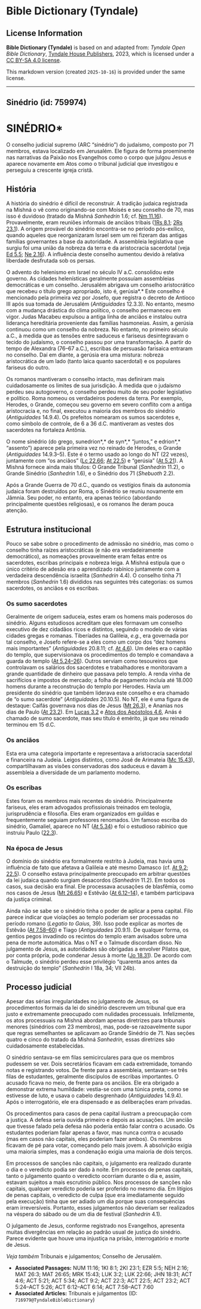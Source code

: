 # Bible Dictionary (Tyndale)

## License Information

**Bible Dictionary (Tyndale)** is based on and adapted from: _Tyndale Open Bible Dictionary_, [Tyndale House Publishers](https://tyndaleopenresources.com/), 2023, which is licensed under a [CC BY-SA 4.0 license](https://creativecommons.org/licenses/by-sa/4.0/legalcode.en).

This markdown version (created `2025-10-16`) is provided under the same license.



--------------------------------

## Sinédrio (id: 759974)

SINÉDRIO\*
==========

O conselho judicial supremo (ARC “sinédrio”) do judaísmo, composto por 71 membros, estava localizado em Jerusalém. Ele figura de forma proeminente nas narrativas da Paixão nos Evangelhos como o corpo que julgou Jesus e aparece novamente em Atos como o tribunal judicial que investigou e perseguiu a crescente igreja cristã.

História
--------

A história do sinédrio é difícil de reconstruir. A tradição judaica registrada na Mishná o vê como originando\-se com Moisés e seu conselho de 70, mas isso é duvidoso (tratado da Mishná *Sanhedrin* 1\.6; cf. [Nm 11\.16](https://ref.ly/Num11:16)). Provavelmente, eram reuniões informais de anciãos tribais ([1Rs 8\.1](https://ref.ly/1Kgs8:1); [2Rs 23\.1](https://ref.ly/2Kgs23:1)). A origem provável do sinédrio encontra\-se no período pós\-exílico, quando aqueles que reorganizaram Israel sem um rei fizeram das antigas famílias governantes a base da autoridade. A assembleia legislativa que surgiu foi uma união da nobreza da terra e da aristocracia sacerdotal (veja [Ed 5\.5](https://ref.ly/Ezra5:5); [Ne 2\.16](https://ref.ly/Neh2:16)). A influência deste conselho aumentou devido à relativa liberdade desfrutada sob os persas.

O advento do helenismo em Israel no século IV a.C. consolidou este governo. As cidades helenísticas geralmente possuíam assembleias democráticas e um conselho. Jerusalém abrigava um conselho aristocrático que recebeu o título grego apropriado, isto é, gerúsia*.* Este conselho é mencionado pela primeira vez por Josefo, que registra o decreto de Antíoco III após sua tomada de Jerusalém (*Antiguidades* 12\.3\.3\). No entanto, mesmo com a mudança drástica do clima político, o conselho permaneceu em vigor. Judas Macabeu expulsou a antiga linha de anciãos e instalou outra liderança hereditária proveniente das famílias hasmoneias. Assim, a gerúsia continuou como um conselho da nobreza. No entanto, no primeiro século a.C., à medida que as tensões entre saduceus e fariseus desintegravam o tecido do judaísmo, o conselho passou por uma transformação. A partir do tempo de Alexandra (76–67 a.C.), escribas de persuasão farisaica entraram no conselho. Daí em diante, a gerúsia era uma mistura: nobreza aristocrática de um lado (tanto laica quanto sacerdotal) e os populares fariseus do outro.

Os romanos mantiveram o conselho intacto, mas definiram mais cuidadosamente os limites de sua jurisdição. À medida que o judaísmo perdeu seu autogoverno, o conselho perdeu muito de seu poder legislativo e político. Roma nomeou os verdadeiros poderes da terra. Por exemplo, Herodes, o Grande, começou seu governo em severo conflito com a antiga aristocracia e, no final, executou a maioria dos membros do sinédrio (*Antiguidades* 14\.9\.4\). Os prefeitos nomearam os sumos sacerdotes e, como símbolo de controle, de 6 a 36 d.C. mantiveram as vestes dos sacerdotes na fortaleza Antônia.

O nome sinédrio (do grego, sunedrion*,* de syn*,* “juntos,” e edrion*,* “assento”) aparece pela primeira vez no reinado de Herodes, o Grande (*Antiguidades* 14\.9\.3–5\). Este é o termo usado ao longo do NT (22 vezes), juntamente com “os anciãos” ([Lc 22\.66](https://ref.ly/Luke22:66); [At 22\.5](https://ref.ly/Acts22:5)) e “gerúsia” ([At 5\.21](https://ref.ly/Acts5:21)). A Mishná fornece ainda mais títulos: O Grande Tribunal (*Sanhedrin* 11\.2\), o Grande Sinédrio (*Sanhedrin* 1\.6\), e o Sinédrio dos 71 (*Shebuoth* 2\.2\).

Após a Grande Guerra de 70 d.C., quando os vestígios finais da autonomia judaica foram destruídos por Roma, o Sinédrio se reuniu novamente em Jâmnia. Seu poder, no entanto, era apenas teórico (abordando principalmente questões religiosas), e os romanos lhe deram pouca atenção.

Estrutura institucional
-----------------------

Pouco se sabe sobre o procedimento de admissão no sinédrio, mas como o conselho tinha raízes aristocráticas (e não era verdadeiramente democrático), as nomeações provavelmente eram feitas entre os sacerdotes, escribas principais e nobreza leiga. A Mishná estipula que o único critério de adesão era o aprendizado rabínico juntamente com a verdadeira descendência israelita (*Sanhedrin* 4\.4\). O conselho tinha 71 membros (*Sanhedrin* 1\.6\) divididos nas seguintes três categorias: os sumos sacerdotes, os anciãos e os escribas.

### Os sumo sacerdotes

Geralmente de origem saduceia, estes eram os homens mais poderosos do sinédrio. Alguns estudiosos acreditam que eles formavam um conselho executivo de dez cidadãos ricos e distintos, seguindo o modelo de várias cidades gregas e romanas. Tiberíades na Galileia, *e.g.*, era governada por tal conselho, e Josefo refere\-se a eles como um corpo dos “dez homens mais importantes” (*Antiguidades* 20\.8\.11; cf. [At 4\.6](https://ref.ly/Acts4:6)). Um deles era o capitão do templo, que supervisionava os procedimentos do templo e comandava a guarda do templo ([At 5\.24–26](https://ref.ly/Acts5:24-Acts5:26)). Outros serviam como tesoureiros que controlavam os salários dos sacerdotes e trabalhadores e monitoravam a grande quantidade de dinheiro que passava pelo templo. A renda vinha de sacrifícios e impostos de mercado; a folha de pagamento incluía até 18\.000 homens durante a reconstrução do templo por Herodes. Havia um presidente do sinédrio que também liderava este conselho e era chamado de “o sumo sacerdote” (*Antiguidades* 20\.10\.5\). No NT, ele é uma figura de destaque: Caifás governava nos dias de Jesus ([Mt 26\.3](https://ref.ly/Matt26:3)), e Ananias nos dias de Paulo ([At 23\.2](https://ref.ly/Acts23:2)). Em [Lucas 3\.2](https://ref.ly/Luke3:2) e [Atos dos Apóstolos 4\.6](https://ref.ly/Acts4:6), Anás é chamado de sumo sacerdote, mas seu título é emérito, já que seu reinado terminou em 15 d.C.

### Os anciãos

Esta era uma categoria importante e representava a aristocracia sacerdotal e financeira na Judeia. Leigos distintos, como José de Arimateia ([Mc 15\.43](https://ref.ly/Mark15:43)), compartilhavam as visões conservadoras dos saduceus e davam à assembleia a diversidade de um parlamento moderno.

### Os escribas

Estes foram os membros mais recentes do sinédrio. Principalmente fariseus, eles eram advogados profissionais treinados em teologia, jurisprudência e filosofia. Eles eram organizados em guildas e frequentemente seguiam professores renomados. Um famoso escriba do sinédrio, Gamaliel, aparece no NT ([At 5\.34](https://ref.ly/Acts5:34)) e foi o estudioso rabínico que instruiu Paulo ([22\.3](https://ref.ly/Acts22:3)).

### Na época de Jesus

O domínio do sinédrio era formalmente restrito à Judeia, mas havia uma influência de fato que afetava a Galileia e até mesmo Damasco (cf. [At 9\.2](https://ref.ly/Acts9:2); [22\.5](https://ref.ly/Acts22:5)). O conselho estava principalmente preocupado em arbitrar questões da lei judaica quando surgiam desacordos (*Sanhedrin* 11\.2\). Em todos os casos, sua decisão era final. Ele processava acusações de blasfêmia, como nos casos de Jesus ([Mt 26\.65](https://ref.ly/Matt26:65)) e Estêvão ([At 6\.12–14](https://ref.ly/Acts6:12-Acts6:14)), e também participava da justiça criminal.

Ainda não se sabe se o sinédrio tinha o poder de aplicar a pena capital. Filo parece indicar que violações ao templo poderiam ser processadas no período romano (*Legatio to Gaius,* 39\). Isso pode explicar as mortes de Estêvão ([At 7\.58–60](https://ref.ly/Acts7:58-Acts7:60)) e Tiago (*Antiguidades* 20\.9\.1\). De qualquer forma, os gentios pegos invadindo os recintos do templo eram avisados sobre uma pena de morte automática. Mas o NT e o Talmude discordam disso. No julgamento de Jesus, as autoridades são obrigadas a envolver Pilatos que, por conta própria, pode condenar Jesus à morte ([Jo 18\.31](https://ref.ly/John18:31)). De acordo com o Talmude, o sinédrio perdeu esse privilégio “quarenta anos antes da destruição do templo” (*Sanhedrin* I 18a, 34; VII 24b).

Processo judicial
-----------------

Apesar das sérias irregularidades no julgamento de Jesus, os procedimentos formais da lei do sinédrio descrevem um tribunal que era justo e extremamente preocupado com nulidades processuais. Infelizmente, os atos processuais na Mishná abordam apenas diretrizes para tribunais menores (sinédrios com 23 membros), mas, pode\-se razoavelmente supor que regras semelhantes se aplicavam ao Grande Sinédrio de 71\. Nas seções quatro e cinco do tratado da Mishná *Sanhedrin,* essas diretrizes são cuidadosamente estabelecidas.

O sinédrio sentava\-se em filas semicirculares para que os membros pudessem se ver. Dois secretários ficavam em cada extremidade, tomando notas e registrando votos. De frente para a assembleia, sentavam\-se três filas de estudantes, geralmente discípulos de escribas importantes. O acusado ficava no meio, de frente para os anciãos. Ele era obrigado a demonstrar extrema humildade: vestia\-se com uma túnica preta, como se estivesse de luto, e usava o cabelo desgrenhado (*Antiguidades* 14\.9\.4\). Após o interrogatório, ele era dispensado e as deliberações eram privadas.

Os procedimentos para casos de pena capital ilustram a preocupação com a justiça. A defesa seria ouvida primeiro e depois as acusações. Um ancião que tivesse falado pela defesa não poderia então falar contra o acusado. Os estudantes poderiam falar apenas a favor, mas nunca contra o acusado (mas em casos não capitais, eles poderiam fazer ambos). Os membros ficavam de pé para votar, começando pelo mais jovem. A absolvição exigia uma maioria simples, mas a condenação exigia uma maioria de dois terços.

Em processos de sanções não capitais, o julgamento era realizado durante o dia e o veredicto podia ser dado à noite. Em processos de penas capitais, tanto o julgamento quanto o veredicto ocorriam durante o dia e, assim, estavam sujeitos a mais escrutínio público. Nos processos de sanções não capitais, qualquer veredicto poderia ser proferido no mesmo dia. Em litígios de penas capitais, o veredicto de culpa (que era imediatamente seguido pela execução) tinha que ser adiado um dia porque suas consequências eram irreversíveis. Portanto, esses julgamentos não deveriam ser realizados na véspera do sábado ou de um dia de festival (*Sanhedrin* 4\.1\).

O julgamento de Jesus, conforme registrado nos Evangelhos, apresenta muitas divergências em relação ao padrão usual de justiça do sinédrio. Parece evidente que houve uma injustiça na prisão, interrogatório e morte de Jesus.

*Veja também* Tribunais e julgamentos; Conselho de Jerusalém.

* **Associated Passages:** NUM 11:16; 1KI 8:1; 2KI 23:1; EZR 5:5; NEH 2:16; MAT 26:3; MAT 26:65; MRK 15:43; LUK 3:2; LUK 22:66; JHN 18:31; ACT 4:6; ACT 5:21; ACT 5:34; ACT 9:2; ACT 22:3; ACT 22:5; ACT 23:2; ACT 5:24–ACT 5:26; ACT 6:12–ACT 6:14; ACT 7:58–ACT 7:60
* **Associated Articles:** Tribunais e julgamentos (ID: `716979@TyndaleBibleDictionary`)

